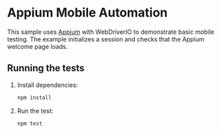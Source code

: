 # Appium Mobile Automation

This sample uses [Appium](https://appium.io/) with WebDriverIO to demonstrate basic mobile testing. The example initializes a session and checks that the Appium welcome page loads.

## Running the tests
1. Install dependencies:
   ```bash
   npm install
   ```
2. Run the test:
   ```bash
   npm test
   ```

